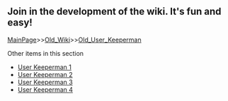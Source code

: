 Join in the development of the wiki. It's fun and easy!
---------------------------------

[MainPage](/keeperrl_wiki/ "wikilink")>>[Old_Wiki](/keeperrl_wiki/Old_Wiki "wikilink")>>[Old_User_Keeperman](/keeperrl_wiki/Old_User_Keeperman "wikilink")

Other items in this section
-    [User Keeperman 1](/keeperrl_wiki/User_Keeperman_1 "wikilink")
-    [User Keeperman 2](/keeperrl_wiki/User_Keeperman_2 "wikilink")
-    [User Keeperman 3](/keeperrl_wiki/User_Keeperman_3 "wikilink")
-    [User Keeperman 4](/keeperrl_wiki/User_Keeperman_4 "wikilink")
